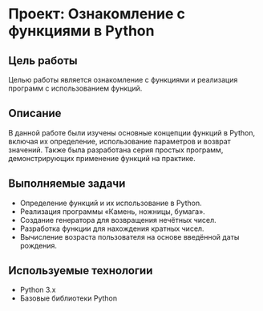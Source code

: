 # Проект: Ознакомление с функциями в Python

## Цель работы
Целью работы является ознакомление с функциями и реализация программ с использованием функций. 

## Описание
В данной работе были изучены основные концепции функций в Python, включая их определение, использование параметров и возврат значений. Также была разработана серия простых программ, демонстрирующих применение функций на практике.

## Выполняемые задачи
- Определение функций и их использование в Python.
- Реализация программы «Камень, ножницы, бумага».
- Создание генератора для возвращения нечётных чисел.
- Разработка функции для нахождения кратных чисел.
- Вычисление возраста пользователя на основе введённой даты рождения.

## Используемые технологии
- Python 3.x
- Базовые библиотеки Python
